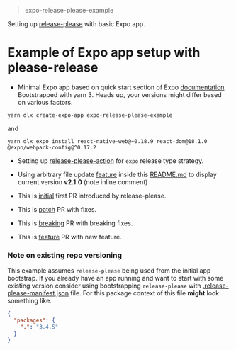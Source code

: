 > expo-release-please-example

Setting up [release-please][release-please-github-repo] with basic Expo app.

# Example of Expo app setup with please-release

- Minimal Expo app based on quick start section of Expo [documentation][expo-app-get-started]. Bootstrapped with yarn 3. Heads up, your versions might differ based on various factors.

```shell
yarn dlx create-expo-app expo-release-please-example
```

and

```shell
yarn dlx expo install react-native-web@~0.18.9 react-dom@18.1.0 @expo/webpack-config@^0.17.2
```

- Setting up [release-please-action][release-please-github-action-repo] for `expo` release type strategy.

- Using arbitrary file update [feature][release-please-doc-arbitrary-file-update] inside this [README.md][readme-code-arbitrary-file-update] to display current version **v2.1.0** (note inline comment) <!-- x-release-please-version -->

- This is [initial][version-pr-initial] first PR introduced by release-please.
- This is [patch][version-pr-patch] PR with fixes.
- This is [breaking][version-pr-major] PR with breaking fixes.
- This is [feature][version-pr-feat] PR with new feature.

### Note on existing repo versioning

This example assumes `release-please` being used from the initial app bootstrap. If you already have an app running and want to start with some existing version consider using bootstrapping `release-please` with [.release-please-manifest.json][release-please-initial-version] file.
For this package context of this file **might** look something like.

```json
{
  "packages": {
    ".": "3.4.5"
  }
}
```

[expo-app-get-started]: https://docs.expo.dev
[release-please-github-repo]: https://github.com/googleapis/release-please
[release-please-github-action-repo]: https://github.com/google-github-actions/release-please-action
[release-please-doc-arbitrary-file-update]: https://github.com/googleapis/release-please/blob/main/docs/customizing.md#updating-arbitrary-json-files
[version-pr-initial]: https://github.com/dmi3y/expo-release-please-example/pull/1/files
[readme-code-arbitrary-file-update]: https://github.com/dmi3y/expo-release-please-example/blob/main/README.md?plain=1#L19
[version-pr-patch]: https://github.com/dmi3y/expo-release-please-example/pull/2
[release-please-initial-version]: https://github.com/googleapis/release-please/blob/main/docs/manifest-releaser.md#initial-version
[version-pr-major]: https://github.com/dmi3y/expo-release-please-example/pull/3
[version-pr-feat]: https://github.com/dmi3y/expo-release-please-example/pull/4
